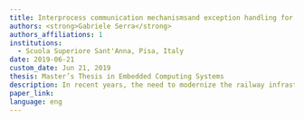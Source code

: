 ```yaml
---
title: Interprocess communication mechanismsand exception handling for a real-timesafety-critical kernel
authors: <strong>Gabriele Serra</strong>
authors_affiliations: 1
institutions:
  - Scuola Superiore Sant'Anna, Pisa, Italy
date: 2019-06-21
custom_date: Jun 21, 2019
thesis: Master’s Thesis in Embedded Computing Systems
description: In recent years, the need to modernize the railway infrastructure, both in terms of technology and safety, is pushing many infrastructure managers towards the design of ad-hoc real-time systems for railway management. In such systems, high predictability and security have to be guaranteed in all operating conditions since all monitoring, control, and actuation functions are implemented in software and must be executed under stringent timing constraints. Rete Ferroviaria Italiana S.p.A (RFI), the Italian railway infrastructure manager, aims to develop the next generation railway security system, entirely based on a safety-critical real-time kernel. Within a kernel, the communication and synchronization mechanisms represent one of the basic functionalities and they impact directly on the efficiency and security of the entire system. This thesis was developed within a project managed by the Scuola Superiore Sant’Anna in collaboration with RFI in which the ReTiS Laboratory is responsible for developing a kernel for a real-time operating system. The objective of this thesis consists of designing and implementing an easy to use, well-isolated and efficient method to enable applications running on kernel at the user-level to communicate in a predictable fashion and to allow kernel notifies illegal actions performed by tasks. The development of these mechanisms required a substantial effort, first to evaluate and choose the architecture best suited to the needs of railway applications and after to proceed with the implementation, keeping in line with the stringent regulations required by the industry to proceed to software certification. The architecture selected as the reference model is the one described by the ARINC 653 standard that is the reference standard for avionics applications. The reference model has been redesigned to adapt it to different needs. The mechanism developed provides two different semantics, sampling and queuing. The sampling semantics allows limiting the blocking time and making the system predictable. The queuing semantics keeps the same one-to-many paradigm as the sampling mode and provides a reliable mechanism. Both channel semantics were carefully designed to exploit the performance on multi-core platforms. Experimental results have been finally performed to validate the proposed approach and assess its performance upon an ARM A53 processor.
paper_link: 
language: eng
---
```

